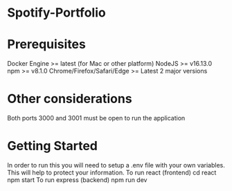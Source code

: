 # Spotify-Portfolio

# Prerequisites

Docker Engine >= latest (for Mac or other platform)
NodeJS >= v16.13.0
npm >= v8.1.0
Chrome/Firefox/Safari/Edge >= Latest 2 major versions
# Other considerations
Both ports 3000 and 3001 must be open to run the application

# Getting Started
In order to run this you will need to setup a .env file with your own variables. This will help to protect your information.
To run react (frontend)
cd react npm start
To run express (backend)
npm run dev


